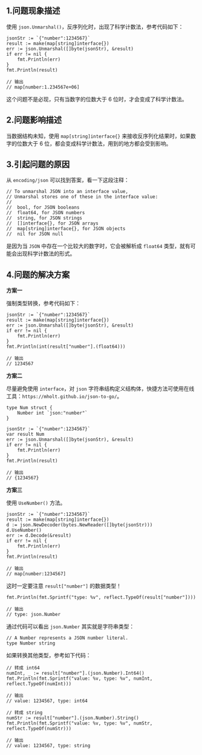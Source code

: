 ## 1.问题现象描述

使用 `json.Unmarshal()`，反序列化时，出现了科学计数法，参考代码如下：

```
jsonStr := `{"number":1234567}`
result := make(map[string]interface{})
err := json.Unmarshal([]byte(jsonStr), &result)
if err != nil {
	fmt.Println(err)
}
fmt.Println(result)

// 输出
// map[number:1.234567e+06]
```

这个问题不是必现，只有当数字的位数大于 6 位时，才会变成了科学计数法。

## 2.问题影响描述

当数据结构未知，使用 `map[string]interface{}` 来接收反序列化结果时，如果数字的位数大于 6 位，都会变成科学计数法，用到的地方都会受到影响。

## 3.引起问题的原因

从 `encoding/json` 可以找到答案，看一下这段注释：

```
// To unmarshal JSON into an interface value,
// Unmarshal stores one of these in the interface value:
//
//	bool, for JSON booleans
//	float64, for JSON numbers
//	string, for JSON strings
//	[]interface{}, for JSON arrays
//	map[string]interface{}, for JSON objects
//	nil for JSON null
```

是因为当 `JSON` 中存在一个比较大的数字时，它会被解析成 `float64` 类型，就有可能会出现科学计数法的形式。

## 4.问题的解决方案

**方案一**

强制类型转换，参考代码如下：

```
jsonStr := `{"number":1234567}`
result := make(map[string]interface{})
err := json.Unmarshal([]byte(jsonStr), &result)
if err != nil {
	fmt.Println(err)
}
fmt.Println(int(result["number"].(float64)))

// 输出
// 1234567
```

**方案二**

尽量避免使用 `interface`，对 `json` 字符串结构定义结构体，快捷方法可使用在线工具：`https://mholt.github.io/json-to-go/`。

```
type Num struct {
	Number int `json:"number"`
}

jsonStr := `{"number":1234567}`
var result Num
err := json.Unmarshal([]byte(jsonStr), &result)
if err != nil {
	fmt.Println(err)
}
fmt.Println(result)

// 输出
// {1234567}
```

**方案三**

使用 `UseNumber()` 方法。

```
jsonStr := `{"number":1234567}`
result := make(map[string]interface{})
d := json.NewDecoder(bytes.NewReader([]byte(jsonStr)))
d.UseNumber()
err := d.Decode(&result)
if err != nil {
	fmt.Println(err)
}
fmt.Println(result)

// 输出
// map[number:1234567]
```

这时一定要注意 `result["number"]` 的数据类型！

```
fmt.Println(fmt.Sprintf("type: %v", reflect.TypeOf(result["number"])))

// 输出
// type: json.Number
```

通过代码可以看出 `json.Number` 其实就是字符串类型：

```
// A Number represents a JSON number literal.
type Number string
```

如果转换其他类型，参考如下代码：

```
// 转成 int64
numInt, _ := result["number"].(json.Number).Int64()
fmt.Println(fmt.Sprintf("value: %v, type: %v", numInt, reflect.TypeOf(numInt)))

// 输出
// value: 1234567, type: int64

// 转成 string
numStr := result["number"].(json.Number).String()
fmt.Println(fmt.Sprintf("value: %v, type: %v", numStr, reflect.TypeOf(numStr)))

// 输出
// value: 1234567, type: string
```